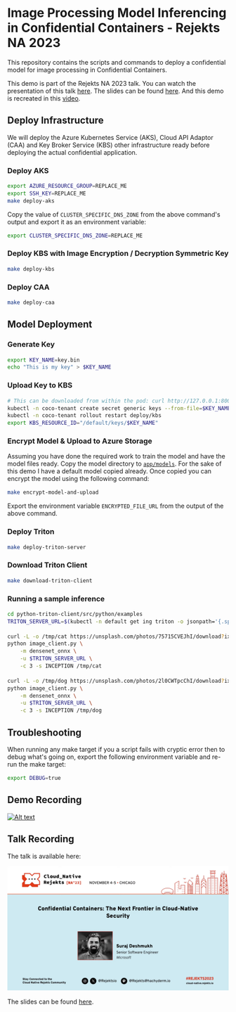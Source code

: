 # Image Processing Model Inferencing in Confidential Containers - Rejekts NA 2023

This repository contains the scripts and commands to deploy a confidential model for image processing in Confidential Containers.

This demo is part of the Rejekts NA 2023 talk. You can watch the presentation of this talk [here](https://youtu.be/KzQ_Whn6oBA?t=22631). The slides can be found [here](#talk-recording). And this demo is recreated in this [video](#demo-recording).

## Deploy Infrastructure

We will deploy the Azure Kubernetes Service (AKS), Cloud API Adaptor (CAA) and Key Broker Service (KBS) other infrastructure ready before deploying the actual confidential application.

### Deploy AKS

```bash
export AZURE_RESOURCE_GROUP=REPLACE_ME
export SSH_KEY=REPLACE_ME
make deploy-aks
```

Copy the value of `CLUSTER_SPECIFIC_DNS_ZONE` from the above command's output and export it as an environment variable:

```bash
export CLUSTER_SPECIFIC_DNS_ZONE=REPLACE_ME
```

### Deploy KBS with Image Encryption / Decryption Symmetric Key

```bash
make deploy-kbs
```

### Deploy CAA

```bash
make deploy-caa
```

## Model Deployment

### Generate Key

```bash
export KEY_NAME=key.bin
echo "This is my key" > $KEY_NAME
```

### Upload Key to KBS

```bash
# This can be downloaded from within the pod: curl http://127.0.0.1:8006/cdh/resource/default/keys/key.bin
kubectl -n coco-tenant create secret generic keys --from-file=$KEY_NAME --dry-run=client -o yaml | kubectl apply -f -
kubectl -n coco-tenant rollout restart deploy/kbs
export KBS_RESOURCE_ID="/default/keys/$KEY_NAME"
```

### Encrypt Model & Upload to Azure Storage

Assuming you have done the required work to train the model and have the model files ready. Copy the model directory to [`app/models`](app/models). For the sake of this demo I have a default model copied already. Once copied you can encrypt the model using the following command:

```bash
make encrypt-model-and-upload
```

Export the environment variable `ENCRYPTED_FILE_URL` from the output of the above command.

### Deploy Triton

```bash
make deploy-triton-server
```

### Download Triton Client

```bash
make download-triton-client
```

### Running a sample inference

```bash
cd python-triton-client/src/python/examples
TRITON_SERVER_URL=$(kubectl -n default get ing triton -o jsonpath='{.spec.rules[0].host}')

curl -L -o /tmp/cat https://unsplash.com/photos/75715CVEJhI/download?ixid=M3wxMjA3fDB8MXxhbGx8fHx8fHx8fHwxNjk4Nzc5OTc1fA&force=true
python image_client.py \
    -m densenet_onnx \
    -u $TRITON_SERVER_URL \
    -c 3 -s INCEPTION /tmp/cat

curl -L -o /tmp/dog https://unsplash.com/photos/2l0CWTpcChI/download?ixid=M3wxMjA3fDB8MXxzZWFyY2h8Nnx8ZG9nfGVufDB8fHx8MTY5ODc2NjYyN3ww&force=true
python image_client.py \
    -m densenet_onnx \
    -u $TRITON_SERVER_URL \
    -c 3 -s INCEPTION /tmp/dog
```

## Troubleshooting

When running any make target if you a script fails with cryptic error then to debug what's going on, export the following environment variable and re-run the make target:

```bash
export DEBUG=true
```

## Demo Recording

[![Alt text](https://img.youtube.com/vi/8NtBJst10Lg/0.jpg)](https://www.youtube.com/watch?v=8NtBJst10Lg)

## Talk Recording

The talk is available here:

[![Alt text](images/thumbnail.jpg)](https://youtu.be/KzQ_Whn6oBA?t=22631)

The slides can be found [here](https://docs.google.com/presentation/d/169t32ntmp63f8De39CCTcir0hIDcSWrD/edit?usp=sharing&ouid=105345025263841109643&rtpof=true&sd=true).
